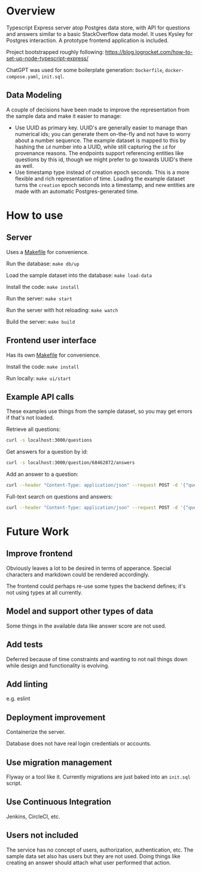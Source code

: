 # Overview

Typescript Express server atop Postgres data store, with API for questions and answers similar to a basic StackOverflow data model. It uses Kysley for Postgres interaction. A prototype frontend application is included.

Project bootstrapped roughly following: https://blog.logrocket.com/how-to-set-up-node-typescript-express/

ChatGPT was used for some boilerplate generation: `Dockerfile`, `docker-compose.yaml`, `init.sql`.

## Data Modeling

A couple of decisions have been made to improve the representation from the sample data and make it easier to manage:

- Use UUID as primary key. UUID's are generally easier to manage than numerical ids; you can generate them on-the-fly and not have to worry about a number sequence. The example dataset is mapped to this by hashing the `id` number into a UUID, while still capturing the `id` for provenance reasons. The endpoints support referencing entities like questions by this id, though we might prefer to go towards UUID's there as well.
- Use timestamp type instead of creation epoch seconds. This is a more flexible and rich representation of time. Loading the example dataset turns the `creation` epoch seconds into a timestamp, and new entities are made with an automatic Postgres-generated time.

# How to use

## Server

Uses a [Makefile](./server/Makefile) for convenience.

Run the database: `make db/up`

Load the sample dataset into the database: `make load-data`

Install the code: `make install`

Run the server: `make start`

Run the server with hot reloading: `make watch`

Build the server: `make build`

## Frontend user interface

Has its own [Makefile](./frontend/Makefile) for convenience.

Install the code: `make install`

Run locally: `make ui/start`

## Example API calls

These examples use things from the sample dataset, so you may get errors if that's not loaded.

Retrieve all questions:

```sh
curl -s localhost:3000/questions
```

Get answers for a question by id:

```sh
curl -s localhost:3000/question/68462872/answers
```

Add an answer to a question:

```sh
curl --header "Content-Type: application/json" --request POST -d '{"questionId": 68462872, "answerBody": "body"}' localhost:3000/add-answer-to-question
```

Full-text search on questions and answers:

```sh
curl --header "Content-Type: application/json" --request POST -d '{"query": "reasonable"}' localhost:3000/search
```

# Future Work

## Improve frontend

Obviously leaves a lot to be desired in terms of apperance. Special characters and markdown could be rendered accordingly.

The frontend could perhaps re-use some types the backend defines; it's not using types at all currently.

## Model and support other types of data

Some things in the available data like answer score are not used.

## Add tests

Deferred because of time constraints and wanting to not nail things down while design and functionality is evolving.

## Add linting

e.g. eslint

## Deployment improvement

Containerize the server.

Database does not have real login credentials or accounts.

## Use migration management

Flyway or a tool like it. Currently migrations are just baked into an `init.sql` script.

## Use Continuous Integration

Jenkins, CircleCI, etc.

## Users not included

The service has no concept of users, authorization, authentication, etc.
The sample data set also has users but they are not used.
Doing things like creating an answer should attach what user performed that action.
